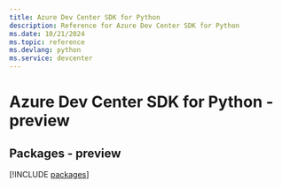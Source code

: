 ```yaml
---
title: Azure Dev Center SDK for Python
description: Reference for Azure Dev Center SDK for Python
ms.date: 10/21/2024
ms.topic: reference
ms.devlang: python
ms.service: devcenter
---
```

# Azure Dev Center SDK for Python - preview
## Packages - preview
[!INCLUDE [packages](dev-center-index.md)]